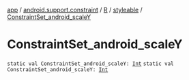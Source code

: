 [app](../../../index.md) / [android.support.constraint](../../index.md) / [R](../index.md) / [styleable](index.md) / [ConstraintSet_android_scaleY](.)

# ConstraintSet_android_scaleY

`static val ConstraintSet_android_scaleY: `[`Int`](https://kotlinlang.org/api/latest/jvm/stdlib/kotlin/-int/index.html)
`static val ConstraintSet_android_scaleY: `[`Int`](https://kotlinlang.org/api/latest/jvm/stdlib/kotlin/-int/index.html)